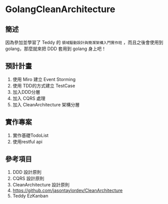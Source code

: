 # GolangCleanArchitecture

## 簡述
因為參加並學習了 Teddy 的 `領域驅動設計與簡潔架構入門實作班` ，而且之後會使用到golang，那麼就來把 DDD 套用到 golang 身上吧！

## 預計計畫
1. 使用 Miro 建立 Event Storming
2. 使用 TDD的方式建立 TestCase
3. 加入DDD分層
4. 加入 CQRS 處理
5. 加入 CleanArchitecture 架構分層

## 實作專案
1. 實作基礎TodoList
2. 使用restful api 

## 參考項目
1. DDD 設計原則
2. CQRS 設計原則
3. CleanArchitecture 設計原則
4. https://github.com/jasontaylordev/CleanArchitecture
5. Teddy EzKanban
